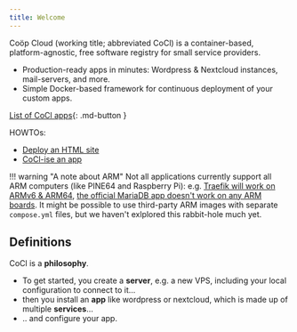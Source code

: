 ```yaml
---
title: Welcome
---
```


Coöp Cloud (working title; abbreviated CoCl) is a container-based, platform-agnostic, free software registry for small service providers.

 - Production-ready apps in minutes: Wordpress & Nextcloud instances,
   mail-servers, and more.
 - Simple Docker-based framework for continuous deployment of your custom apps.

[List of CoCl apps](https://codimd.autonomic.zone/s/HyNtOhwrv){: .md-button }

HOWTOs:

 - [Deploy an HTML site](howto/html-website.md)
 - [CoCl-ise an app](howto/convert-app.md)

!!! warning "A note about ARM"
    Not all applications currently support all ARM computers (like PINE64 and
    Raspberry Pi): e.g. [Traefik will work on ARMv6 & ARM64][traefik], [the
    official MariaDB app doesn't work on any ARM boards][mariadb]. It might be possible
    to use third-party ARM images with separate `compose.yml` files, but we
    haven't exlplored this rabbit-hole much yet.

## Definitions

CoCl is a **philosophy**.

 - To get started, you create a **server**, e.g. a new VPS, including
   your local configuration to connect to it...
 - then you install an **app** like wordpress or nextcloud, which is made up of multiple **services**...
 - .. and configure your app.

[traefik]: https://hub.docker.com/_/traefik?tab=tags
[mariadb]: https://hub.docker.com/_/mariadb?tab=tags
